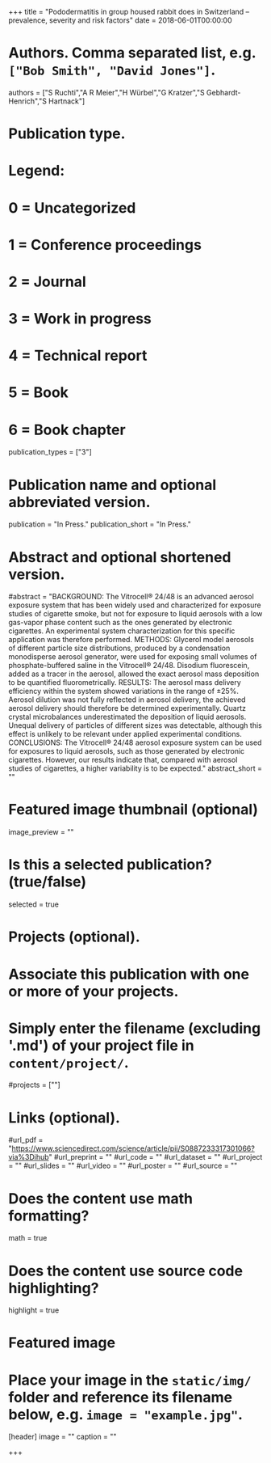 +++
title = "Pododermatitis in group housed rabbit does in Switzerland – prevalence, severity and risk factors"
date = 2018-06-01T00:00:00

# Authors. Comma separated list, e.g. `["Bob Smith", "David Jones"]`.
authors = ["S Ruchti","A R Meier","H Würbel","G Kratzer","S Gebhardt-Henrich","S Hartnack"]
# Publication type.
# Legend:
# 0 = Uncategorized
# 1 = Conference proceedings
# 2 = Journal
# 3 = Work in progress
# 4 = Technical report
# 5 = Book
# 6 = Book chapter
publication_types = ["3"]

# Publication name and optional abbreviated version.
publication = "In Press."
publication_short = "In Press."

# Abstract and optional shortened version.
#abstract = "BACKGROUND: The Vitrocell® 24/48 is an advanced aerosol exposure system that has been widely used and characterized for exposure studies of cigarette smoke, but not for exposure to liquid aerosols with a low gas-vapor phase content such as the ones generated by electronic cigarettes. An experimental system characterization for this specific application was therefore performed. METHODS: Glycerol model aerosols of different particle size distributions, produced by a condensation monodisperse aerosol generator, were used for exposing small volumes of phosphate-buffered saline in the Vitrocell® 24/48. Disodium fluorescein, added as a tracer in the aerosol, allowed the exact aerosol mass deposition to be quantified fluorometrically. RESULTS: The aerosol mass delivery efficiency within the system showed variations in the range of ±25%. Aerosol dilution was not fully reflected in aerosol delivery, the achieved aerosol delivery should therefore be determined experimentally. Quartz crystal microbalances underestimated the deposition of liquid aerosols. Unequal delivery of particles of different sizes was detectable, although this effect is unlikely to be relevant under applied experimental conditions. CONCLUSIONS: The Vitrocell® 24/48 aerosol exposure system can be used for exposures to liquid aerosols, such as those generated by electronic cigarettes. However, our results indicate that, compared with aerosol studies of cigarettes, a higher variability is to be expected."
abstract_short = ""

# Featured image thumbnail (optional)
image_preview = ""

# Is this a selected publication? (true/false)
selected = true

# Projects (optional).
#   Associate this publication with one or more of your projects.
#   Simply enter the filename (excluding '.md') of your project file in `content/project/`.
#projects = [""]

# Links (optional).
#url_pdf = "https://www.sciencedirect.com/science/article/pii/S0887233317301066?via%3Dihub"
#url_preprint = ""
#url_code = ""
#url_dataset = ""
#url_project = ""
#url_slides = ""
#url_video = ""
#url_poster = ""
#url_source = ""

# Does the content use math formatting?
math = true

# Does the content use source code highlighting?
highlight = true

# Featured image
# Place your image in the `static/img/` folder and reference its filename below, e.g. `image = "example.jpg"`.
[header]
image = ""
caption = ""

+++
